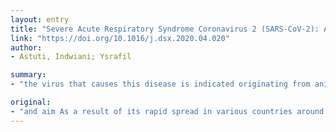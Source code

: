 ```yaml
---
layout: entry
title: "Severe Acute Respiratory Syndrome Coronavirus 2 (SARS-CoV-2): An overview of viral structure and host response"
link: "https://doi.org/10.1016/j.dsx.2020.04.020"
author:
- Astuti, Indwiani; Ysrafil

summary:
- "the virus that causes this disease is indicated originating from animals traded in a live animal market in Wuhan, China. The presence of this virus in host cells will initiate various protective responses leading to pneumonia and Acute Respiratory Distress Syndrome. This review aimed to provide an overview related to this virus and examine the body's responses and possible therapies. Results We provide a complete review related to structure, origin, and how the body responds to the virus infection."

original:
- "and aim As a result of its rapid spread in various countries around the world, on March 11, 2020, WHO issued an announcement of the change in coronavirus disease 2019 status from epidemic to pandemic disease. The virus that causes this disease is indicated originating from animals traded in a live animal market in Wuhan, China. Severe Acute Respiratory Syndrome Coronavirus 2 can attack lung cells because there are many conserved receptor entries, namely Angiotensin Converting Enzyme-2. The presence of this virus in host cells will initiate various protective responses leading to pneumonia and Acute Respiratory Distress Syndrome. This review aimed to provide an overview related to this virus and examine the body's responses and possible therapies. Method We searched PubMed databases for Severe Acute Respiratory Syndrome Coronavirus-2, Middle East respiratory syndrome-related coronavirus and Severe Acute Respiratory Syndrome Coronavirus. Full texts were retrieved, analyzed and developed into an easy-to-understand review. Results We provide a complete review related to structure, origin, and how the body responds to this virus infection and explain the possibility of an immune system over-reaction or cytokine storm. We also include an explanation of how this virus creates modes of avoidance to evade immune system attacks. We further explain the therapeutic approaches that can be taken in the treatment and prevention of this viral infection. Conclusion In summary, based on the structural and immune-evasion system of coronavirus, we suggest several approaches to treat the disease."
---
```


